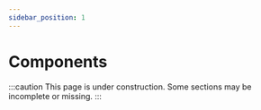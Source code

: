```yaml
---
sidebar_position: 1
---
```


# Components

:::caution
This page is under construction. Some sections may be incomplete or missing.
:::
